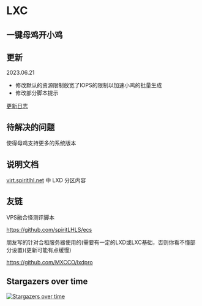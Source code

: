 # LXC

## 一键母鸡开小鸡

## 更新

2023.06.21

- 修改默认的资源限制放宽了IOPS的限制以加速小鸡的批量生成
- 修改部分脚本提示

[更新日志](CHANGELOG.md)

## 待解决的问题

使得母鸡支持更多的系统版本

## 说明文档

[virt.spiritlhl.net](https://virt.spiritlhl.net/) 中 LXD 分区内容

## 友链

VPS融合怪测评脚本

https://github.com/spiritLHLS/ecs

朋友写的针对合租服务器使用的(需要有一定的LXD或LXC基础，否则你看不懂部分设置)(更新可能有点缓慢)

https://github.com/MXCCO/lxdpro

## Stargazers over time

[![Stargazers over time](https://starchart.cc/spiritLHLS/lxc.svg)](https://starchart.cc/spiritLHLS/lxc)
